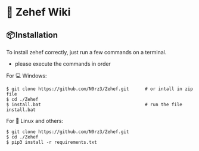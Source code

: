 # 📖 Zehef Wiki  

## 📦 Installation

To install zehef correctly, just run a few commands on a terminal.
- please execute the commands in order

For 💻 Windows:
```
$ git clone https://github.com/N0rz3/Zehef.git      # or intall in zip file
$ cd ./Zehef
$ install.bat                                       # run the file install.bat
```

For 🐧 Linux and others:
```
$ git clone https://github.com/N0rz3/Zehef.git
$ cd ./Zehef
$ pip3 install -r requirements.txt
```